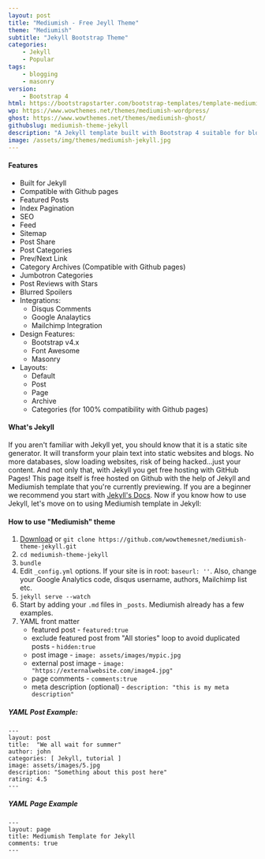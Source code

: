 ```yaml
---
layout: post
title: "Mediumish - Free Jeyll Theme"
theme: "Mediumish"
subtitle: "Jekyll Bootstrap Theme"          
categories:
    - Jekyll
    - Popular
tags:
    - blogging
    - masonry
version:
    - Bootstrap 4
html: https://bootstrapstarter.com/bootstrap-templates/template-mediumish-bootstrap-html/
wp: https://www.wowthemes.net/themes/mediumish-wordpress/
ghost: https://www.wowthemes.net/themes/mediumish-ghost/
githubslug: mediumish-theme-jekyll
description: "A Jekyll template built with Bootstrap 4 suitable for bloggers. Highly inspired by Medium's website layout."
image: /assets/img/themes/mediumish-jekyll.jpg
---
```


#### Features

*   Built for Jekyll
*   Compatible with Github pages
*   Featured Posts
*   Index Pagination
*   SEO
*   Feed
*   Sitemap
*   Post Share
*   Post Categories
*   Prev/Next Link
*   Category Archives (Compatible with Github pages)
*   Jumbotron Categories
*   Post Reviews with Stars
*   Blurred Spoilers
*   Integrations:
    *   Disqus Comments
    *   Google Analaytics
    *   Mailchimp Integration
*   Design Features:
    *   Bootstrap v4.x
    *   Font Awesome
    *   Masonry
*   Layouts:
    *   Default
    *   Post
    *   Page
    *   Archive
    *   Categories (for 100% compatibility with Github pages)

#### What's Jekyll

If you aren't familiar with Jekyll yet, you should know that it is a static site generator. It will transform your plain text into static websites and blogs. No more databases, slow loading websites, risk of being hacked...just your content. And not only that, with Jekyll you get free hosting with GitHub Pages! This page itself is free hosted on Github with the help of Jekyll and Mediumish template that you're currently previewing. If you are a beginner we recommend you start with [Jekyll's Docs](https://jekyllrb.com/docs/installation/). Now if you know how to use Jekyll, let's move on to using Mediumish template in Jekyll:

#### How to use "Mediumish" theme

1.  [Download](https://github.com/wowthemesnet/mediumish-theme-jekyll/archive/master.zip) or `git clone https://github.com/wowthemesnet/mediumish-theme-jekyll.git`
2.  `cd mediumish-theme-jekyll`
3.  `bundle`
4.  Edit `_config.yml` options. If your site is in root: `baseurl: ''`. Also, change your Google Analytics code, disqus username, authors, Mailchimp list etc.
5.  `jekyll serve --watch`
6.  Start by adding your `.md` files in `_posts`. Mediumish already has a few examples.
7.  YAML front matter
    *   featured post - `featured:true`
    *   exclude featured post from "All stories" loop to avoid duplicated posts - `hidden:true`
    *   post image - `image: assets/images/mypic.jpg`
    *   external post image - `image: "https://externalwebsite.com/image4.jpg"`
    *   page comments - `comments:true`
    *   meta description (optional) - `description: "this is my meta description"`

##### YAML Post Example:

    ---
    layout: post
    title:  "We all wait for summer"
    author: john
    categories: [ Jekyll, tutorial ]
    image: assets/images/5.jpg
    description: "Something about this post here"
    rating: 4.5
    ---

##### YAML Page Example

    ---
    layout: page
    title: Mediumish Template for Jekyll
    comments: true
    ---